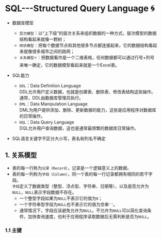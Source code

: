 # SQL---Structured Query Language :cyclone:

* 数据库模型
    * `层次模型`：以“上下级”的层次关系来组织数据的一种方式，层次模型的数据结构看起来就像一颗树；
    * `网状模型`：把每个数据节点和其他很多节点都连接起来，它的数据结构看起来就像很多城市之间的路网；
    * `关系模型`:star:：把数据看作是一个二维表格，任何数据都可以通过行号+列号来唯一确定，它的数据模型看起来就是一个Excel表。

* SQL能力
    * `DDL`：Data Definition Language  
    DDL允许用户定义数据，也就是创建表、删除表、修改表结构这些操作。通常，DDL由数据库管理员执行。
    * `DML`：Data Manipulation Language  
    DML为用户提供添加、删除、更新数据的能力，这些是应用程序对数据库的日常操作。
    * `DQL`：Data Query Language  
    DQL允许用户查询数据，这也是通常最频繁的数据库日常操作。
    
* SQL语言关键字不区分大小写，表名和列名不确定

## 1. 关系模型

* 表的每一行称为`记录（Record）`，记录是一个逻辑意义上的数据。  
* 表的每一列称为`字段（Column）`，同一个表的每一行记录都拥有相同的若干字段。  
`字段`定义了数据类型（整型、浮点型、字符串、日期等），以及是否允许为`NULL`，`NULL`表示字段数据不存在。
    * 一个整型字段如果为`NULL`不表示它的值为`0`；
    * 一个字符串型字段为`NULL`也不表示它的值为空串`''`。
    * 通常情况下，字段应该避免允许为`NULL`。不允许为`NULL`可以简化查询条件，加快查询速度，也利于应用程序读取数据后无需判断是否为`NULL`。  

### 1.1 主键




